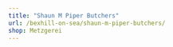 ```yaml
---
title: "Shaun M Piper Butchers"
url: /bexhill-on-sea/shaun-m-piper-butchers/
shop: Metzgerei
---
```

